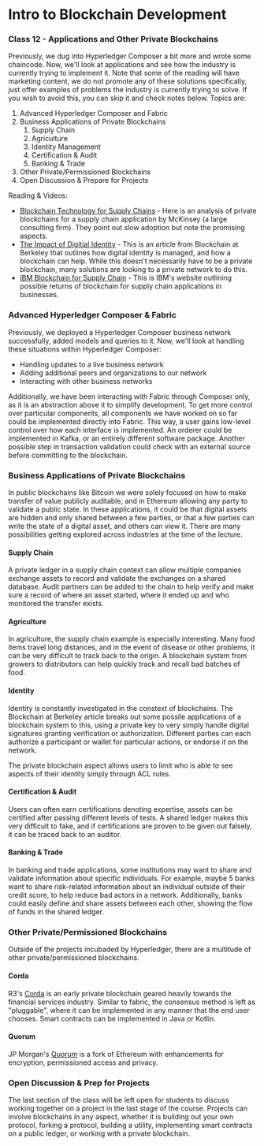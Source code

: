 # Intro to Blockchain Development

### Class 12 - Applications and Other Private Blockchains 

Previously, we dug into Hyperledger Composer a bit more and wrote some chaincode. Now, we'll look at applications and see how the industry is currently trying to implement it. Note that some of the reading will have marketing content, we do not promote any of these solutions specifically, just offer examples of problems the industry is currently trying to solve. If you wish to avoid this, you can skip it and check notes below. Topics are:



1. Advanced Hyperledger Composer and Fabric 
2. Business Applications of Private Blockchains
   1. Supply Chain
   2. Agriculture
   3. Identity Management
   4. Certification & Audit
   5. Banking & Trade
3. Other Private/Permissioned Blockchains
4. Open Discussion & Prepare for Projects



Reading & Videos:

- [Blockchain Technology for Supply Chains](https://www.mckinsey.com/business-functions/operations/our-insights/blockchain-technology-for-supply-chainsa-must-or-a-maybe) - Here is an analysis of private blockchains for a supply chain application by McKinsey (a large consulting firm). They point out slow adoption but note the promising aspects.
- [The Impact of Digitial Identity](https://blockchainatberkeley.blog/the-impact-of-digital-identity-9eed5b0c3016) - This is an article from Blockchain at Berkeley that outlines how digital identity is managed, and how a blockchain can help. While this doesn't necessarily have to be a private blockchain, many solutions are looking to a private network to do this.
- [IBM Blockchain for Supply Chain](https://www.ibm.com/blockchain/industries/supply-chain) - This is IBM's website outlining possible returns of blockchain for supply chain applications in businesses.

### Advanced Hyperledger Composer & Fabric

Previously, we deployed a Hyperledger Composer business network successfully, added models and queries to it. Now, we'll look at handling these situations within Hyperledger Composer:

* Handling updates to a live business network
* Adding additional peers and organizations to our network
* Interacting with other business networks

Additionally, we have been interacting with Fabric through Composer only, as it is an abstraction above it to simplify development. To get more control over particular components, all components we have worked on so far could be implemented directly into Fabric. This way, a user gains low-level control over how each interface is implemented. An orderer could be implemented in Kafka, or an entirely different software package. Another possible step in transaction validation could check with an external source before committing to the blockchain.

### Business Applications of Private Blockchains

In public blockchains like Bitcoin we were solely focused on how to make transfer of value publicly auditable, and in Ethereum allowing any party to validate a public state. In these applications, it could be that digital assets are hidden and only shared between a few parties, or that a few parties can write the state of a digital asset, and others can view it. There are many possibilities getting explored across industries at the time of the lecture.

#### Supply Chain

A private ledger in a supply chain context can allow multiple companies exchange assets to record and validate the exchanges on a shared database. Audit partners can be added to the chain to help verify and make sure a record of where an asset started, where it ended up and who monitored the transfer exists.

#### Agriculture

In agriculture, the supply chain example is especially interesting. Many food items travel long distances, and in the event of disease or other problems, it can be very difficult to track back to the origin. A blockchain system from growers to distributors can help quickly track and recall bad batches of food.

#### Identity

Identity is constantly investigated in the constext of blockchains. The Blockchain at Berkeley article breaks out some possile applications of a blockchain system to this, using a private key to very simply handle digital signatures granting verification or authorization. Different parties can each authorize a participant or wallet for particular actions, or endorse it on the network.

The private blockchain aspect allows users to limit who is able to see aspects of their identity simply through ACL rules.

#### Certification & Audit

Users can often earn certifications denoting expertise, assets can be certified after passing different levels of tests. A shared ledger makes this very difficult to fake, and if certifications are proven to be given out falsely, it can be traced back to an auditor.

#### Banking & Trade

In banking and trade applications, some institutions may want to share and validate information about specific individuals. For example, maybe 5 banks want to share risk-related information about an individual outside of their credit score, to help reduce bad actors in a network. Additionally, banks could easily define and share assets between each other, showing the flow of funds in the shared ledger.

### Other Private/Permissioned Blockchains

Outside of the projects incubaded by Hyperledger, there are a multitude of other private/permissioned blockchains. 

#### Corda

R3's [Corda](https://www.r3.com/corda-platform/) is an early private blockchain geared heavily towards the financial services industry. Similar to fabric, the consensus method is left as "pluggable", where it can be implemented in any manner that the end user chooses. Smart contracts can be implemented in Java or Kotlin.

#### Quorum

JP Morgan's [Quorum](https://www.jpmorgan.com/global/Quorum) is a fork of Ethereum with enhancements for encryption, permissioned access and privacy.

### Open Discussion & Prep for Projects

The last section of the class will be left open for students to discuss working together on a project in the last stage of the course. Projects can involve blockchains in any aspect, whether it is building out your own protocol, forking a protocol, building a utility, implementing smart contracts on a public ledger, or working with a private blockchain. 

